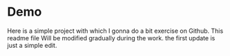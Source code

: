 # Demo

Here is a simple project with which I gonna do a bit exercise on Github. 
This readme file Will be modified gradually during the work. 
the first update is just a simple edit. 

